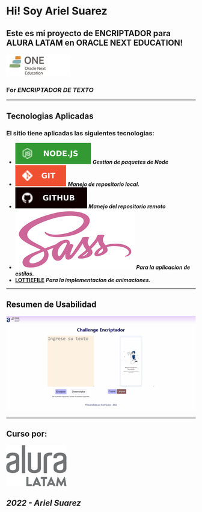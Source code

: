 # **Hi! Soy Ariel Suarez**

## **Este es mi proyecto de ENCRIPTADOR para ALURA LATAM en ORACLE NEXT EDUCATION!**

![Logo ORACLE](/assets/img/a7fe7961-bb89-4423-931c-f340d2e09e8c.webp)

### For _**ENCRIPTADOR DE TEXTO**_

---

## Tecnologias Aplicadas

### El sitio tiene aplicadas las siguientes tecnologias:

- [![Node](/assets/img/tech_node.svg)](https://nodejs.org/es/) **_Gestion de paquetes de Node_**
- [![Git](/assets/img/tech_git.svg)](https://git-scm.com/) **_Manejo de repositorio local._**
- [![GitHub](/assets/img/tech_github.svg)](https://github.com/) **_Manejo del repositorio remoto_**
- [![Sass](/assets/img/tech_sass.png)](https://sass-lang.com/) **_Para la aplicacion de estilos._**
- [**LOTTIEFILE**](https://lottiefiles.com/) **_Para la implementacion de animaciones._**

---

## Resumen de Usabilidad

![Gif usabilidad](/assets/usabilidadEncriptador.gif)

---

## Curso por:

[![Oracle Next Education](/assets/img/logo-aluraespanhol.svg)](https://app.aluracursos.com)

## _2022 - Ariel Suarez_
